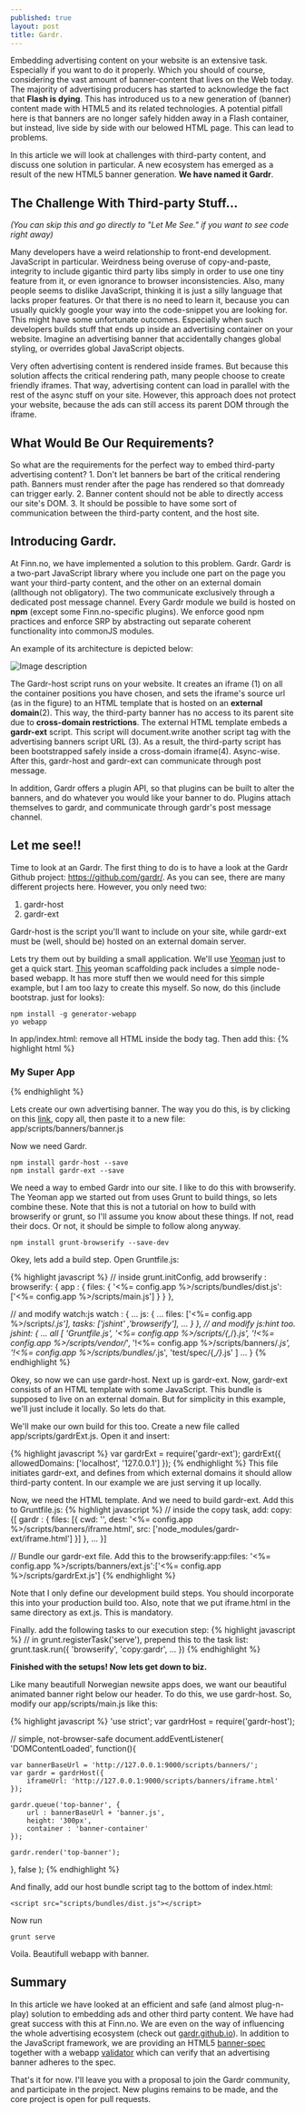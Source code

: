 ```yaml
---
published: true
layout: post
title: Gardr.
---
```


Embedding advertising content on your website is an extensive task. Especially if you want to do it properly. Which you should of course, considering the vast amount of banner-content that lives on the Web today. The majority of advertising producers has started to acknowledge the fact that **Flash is dying**. This has introduced us to a new generation of (banner) content made with HTML5 and its related technologies. A potential pitfall here is that banners are no longer safely hidden away in a Flash container, but instead, live side by side with our belowed HTML page. This can lead to problems. 

In this article we will look at challenges with third-party content, and discuss  one solution in particular. A new ecosystem has emerged as a result of the new HTML5 banner generation. **We have named it Gardr**.

## The Challenge With Third-party Stuff...
_(You can skip this and go directly to "Let Me See." if you want to see code right away)_

Many developers have a weird relationship to front-end development. JavaScript in particular. Weirdness being overuse of copy-and-paste, integrity to include gigantic third party libs simply in order to use one tiny feature from it, or even ignorance to browser inconsistencies. Also, many people seems to dislike JavaScript, thinking it is just a silly language that lacks proper features. Or that there is no need to learn it, because you can usually quickly google your way into the code-snippet you are looking for. This might have some unfortunate outcomes. Especially when such developers builds stuff that ends up inside an advertising container on your website. Imagine an advertising banner that accidentally changes global styling, or overrides global JavaScript objects. 

Very often advertising content is rendered inside frames. But because this solution affects the critical rendering path, many people choose to create friendly iframes. That way, advertising content can load in parallel with the rest of the async stuff on your site. However, this approach does not protect your website, because the ads can still access its parent DOM through the iframe.

## What Would Be Our Requirements?

So what are the requirements for the perfect way to embed third-party advertising content? 
     1. Don't let banners be bart of the critical rendering path. Banners must render after the page has rendered so that domready can trigger early.
     2. Banner content should not be able to directly access our site's DOM. 
     3. It should be possible to have some sort of communication between the third-party content, and the host site. 

## Introducing Gardr.

At Finn.no, we have implemented a solution to this problem. Gardr. Gardr is a two-part JavaScript library where you include one part on the page you want your third-party content, and the other on an external domain (allthough not obligatory). The two communicate exclusively through a dedicated post message channel. Every Gardr module we build is hosted on **npm** (except some Finn.no-specific plugins). We enforce good npm practices and enforce SRP by abstracting out separate coherent functionality into commonJS modules.

An example of its architecture is depicted below:

![Image description](/images/Diagram2.png)

The Gardr-host script runs on your website. It creates an iframe (1) on all the container positions you have chosen, and sets the iframe's source url (as in the figure) to an HTML template that is hosted on an **external domain**(2). This way, the third-party banner has no access to its parent site due to **cross-domain restrictions**. The external HTML template embeds a **gardr-ext** script. This script will document.write another script tag with the advertising banners script URL (3). As a result, the third-party script has been bootstrapped safely inside a cross-domain iframe(4). Async-wise. After this, gardr-host and gardr-ext can communicate through post message.

In addition, Gardr offers a plugin API, so that plugins can be built to alter the banners, and do whatever you would like your banner to do. Plugins attach themselves to gardr, and communicate through gardr's post message channel. 

## Let me see!!

Time to look at an Gardr. The first thing to do is to have a look at the Gardr Github project: https://github.com/gardr/. As you can see, there are many different projects here. However, you only need two:

1. gardr-host
2. gardr-ext

Gardr-host is the script you'll want to include on your site, while gardr-ext must be (well, should be) hosted on an external domain server.

Lets try them out by building a small application. We'll use [Yeoman](http://yeoman.io/) just to get a quick start. [This](https://github.com/yeoman/generator-webapp) yeoman scaffolding pack includes a simple node-based webapp. It has more stuff then we would need for this simple example, but I am too lazy to create this myself. So now, do this (include bootstrap. just for looks):


    npm install -g generator-webapp
	yo webapp

In app/index.html: remove all HTML inside the body tag. Then add this:
{% highlight html %}
<div class="container">
	<div class="header">
		<h3>My Super App</h3>
	</div>
	<div id="banner-container"></div>
</div>
{% endhighlight %}

Lets create our own advertising banner. The way you do this, is by clicking on this [link](https://raw.githubusercontent.com/gardr/sample-project/master/public/banners/animation/index.js), copy all, then paste it to a new file: app/scripts/banners/banner.js

Now we need Gardr. 

	npm install gardr-host --save
	npm install gardr-ext --save

We need a way to embed Gardr into our site. I like to do this with browserify. The Yeoman app we started out from uses Grunt to build things, so lets combine these. Note that this is not a tutorial on how to build with browserify or grunt, so I'll assume you know about these things. If not, read their docs. Or not, it should be simple to follow along anyway.

	npm install grunt-browserify --save-dev

Okey, lets add a build step. Open Gruntfile.js:

{% highlight javascript %}
// inside grunt.initConfig, add browserify :
browserify: {
	app : {
		files: {
			'<%= config.app %>/scripts/bundles/dist.js': 
			['<%= config.app %>/scripts/main.js']
		}
	}
},

// and modify watch:js
watch : { 
	...
	js: {
		...
    	files: ['<%= config.app %>/scripts/*.js'],
  		tasks: ['jshint' ,'browserify'],
	    ...
        }
  },
// and modify js:hint too.
jshint: {
...
all [
'Gruntfile.js',
'<%= config.app %>/scripts/{,*/}*.js',
'!<%= config.app %>/scripts/vendor/*',
'!<%= config.app %>/scripts/banners/*.js',
'!<%= config.app %>/scripts/bundles/*.js',
'test/spec/{,*/}*.js'
]
...
}
{% endhighlight %}
    
Okey, so now we can use gardr-host. Next up is gardr-ext. Now, gardr-ext consists of an HTML template with some JavaScript. This bundle is supposed to live on an external domain. But for simplicity in this example, we'll just include it locally. So lets do that.

We'll make our own build for this too. Create a new file called app/scripts/gardrExt.js. Open it and insert:

{% highlight javascript %}
var gardrExt = require('gardr-ext');
gardrExt({
	allowedDomains: ['localhost', '127.0.0.1']
});
{% endhighlight %}
This file initiates gardr-ext, and defines from which external domains it should allow third-party content. In our example we are just serving it up locally.

Now, we need the HTML template. And we need to build gardr-ext. Add this to Gruntfile.js:
{% highlight javascript %}
// inside the copy task, add:
copy: {[
gardr : {
	files: [{
		cwd: '',
		dest: '<%= config.app %>/scripts/banners/iframe.html',
		src: ['node_modules/gardr-ext/iframe.html']
	}]
},
...
}]

// Bundle our gardr-ext file. Add this to the browserify:app:files:
'<%= config.app %>/scripts/banners/ext.js':['<%= config.app %>/scripts/gardrExt.js']
{% endhighlight %}

Note that I only define our development build steps. You should incorporate this into your production build too. Also, note that we put iframe.html in the same directory as ext.js. This is mandatory. 

Finally. add the following tasks to our execution step:
{% highlight javascript %}
// in grunt.registerTask('serve'), prepend this to the task list:
grunt.task.run({
	'browserify',
	'copy:gardr',
    ...
})
{% endhighlight %}

**Finished with the setups! Now lets get down to biz.**

Like many beautifull Norwegian newsite apps does, we want our beautiful animated banner right below our header. To do this, we use gardr-host. So, modify our app/scripts/main.js like this:

{% highlight javascript %}
'use strict';
var gardrHost = require('gardr-host');

// simple, not-browser-safe
document.addEventListener( 'DOMContentLoaded', function(){
	
	var bannerBaseUrl = 'http://127.0.0.1:9000/scripts/banners/';
	var gardr = gardrHost({
		iframeUrl: 'http://127.0.0.1:9000/scripts/banners/iframe.html'
	});

	gardr.queue('top-banner', {
		url : bannerBaseUrl + 'banner.js',
		height: '300px',
		container : 'banner-container'
	});

	gardr.render('top-banner');
}, false );
{% endhighlight %}

And finally, add our host bundle script tag to the bottom of index.html:

	<script src="scripts/bundles/dist.js"></script>

Now run 

	grunt serve

Voila. Beautifull webapp with banner.


## Summary

In this article we have looked at an efficient and safe (and almost plug-n-play) solution to embedding ads and other third party content. We have had great success with this at Finn.no. We are even on the way of influencing the whole advertising ecosystem (check out [gardr.github.io](http://gardr.github.io/)). In addition to the JavaScript framework, we are providing an HTML5 [banner-spec](https://github.com/inma-no) together with a webapp [validator](http://validator.gardr.org/) which can verify that an advertising banner adheres to the spec.

That's it for now. I'll leave you with a proposal to join the Gardr community, and participate in the project. New plugins remains to be made, and the core project is open for pull requests.
